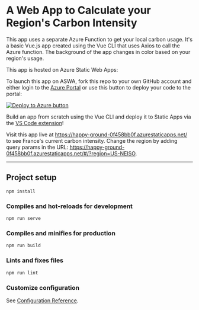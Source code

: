 # A Web App to Calculate your Region's Carbon Intensity

This app uses a separate Azure Function to get your local carbon usage. It's a basic Vue.js app created using the Vue CLI that uses Axios to call the Azure function. The background of the app changes in color based on your region's usage.

This app is hosted on Azure Static Web Apps:

To launch this app on ASWA, fork this repo to your own GitHub account and either login to the [Azure Portal](https://aka.ms/trystaticwebapps) or use this button to deploy your code to the portal:

[![Deploy to Azure button](https://aka.ms/deploytoazurebutton)](https://portal.azure.com/?feature.customportal=false&WT.mc_id=green-github-jelooper#create/Microsoft.StaticApp)

Build an app from scratch using the Vue CLI and deploy it to Static Apps via the [VS Code extension](https://marketplace.visualstudio.com/items?itemName=ms-azuretools.vscode-azurestaticwebapps&WT.mc_id=green-github-jelooper)!

Visit this app live at https://happy-ground-0f458bb0f.azurestaticapps.net/ to see France's current carbon intensity. Change the region by adding query params in the URL: https://happy-ground-0f458bb0f.azurestaticapps.net/#/?region=US-NEISO.

---

## Project setup

```
npm install
```

### Compiles and hot-reloads for development

```
npm run serve
```

### Compiles and minifies for production

```
npm run build
```

### Lints and fixes files

```
npm run lint
```

### Customize configuration

See [Configuration Reference](https://cli.vuejs.org/config/).
